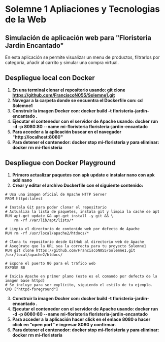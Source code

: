 # Solemne 1 Apliaciones y Tecnologias de la Web

## Simulación de aplicación web para "Floristeria Jardin Encantado"
En esta aplicación se permite visualizar un menu de productos, filtrarlos por categoria, añadir al carrito y simular una compra virtual.

## Despliegue local con Docker
1. **En una terminal clonar el repositorio usando: git clone https://github.com/FranciscoN055/Solemne1.git**
2. **Navegar a la carpeta donde se encuentra el Dockerfile con: cd Solemne1**
3. **Construir la imagen Docker con: docker build -t floristeria-jardin-encantado .**
4. **Ejecutar el contenedor con el servidor de Apache usando: docker run -d -p 8080:80 --name mi-floristeria floristeria-jardin-encantado**
5.  **Para acceder a la aplicación buscar en el navegador "http://localhost:8080"**
6.  **Para detener el contenedor: docker stop mi-floristeria y para eliminar: docker rm mi-floristeria**

## Despliegue con Docker Playground
1. **Primero actualizar paquetes con apk update e instalar nano con apk add nano**
2. **Crear y editar el archivo Dockerfile con el siguiente contenido:**

```
# Usa una imagen oficial de Apache HTTP Server
FROM httpd:latest

# Instala Git para poder clonar el repositorio
# Actualiza la lista de paquetes, instala git y limpia la caché de apt
RUN apt-get update && apt-get install -y git && \
    rm -rf /var/lib/apt/lists/*

# Limpia el directorio de contenido web por defecto de Apache
RUN rm -rf /usr/local/apache2/htdocs/*

# Clona tu repositorio desde GitHub al directorio web de Apache
# Asegúrate que la URL sea la correcta para tu proyecto Solemne1
RUN git clone https://github.com/FranciscoN055/Solemne1.git /usr/local/apache2/htdocs/

# Expone el puerto 80 para el tráfico web
EXPOSE 80

# Inicia Apache en primer plano (este es el comando por defecto de la imagen base httpd)
# Se incluye para ser explícito, siguiendo el estilo de tu ejemplo.
CMD ["httpd-foreground"]
```

3. **Construir la imagen Docker con: docker build -t floristeria-jardin-encantado .**
4. **Ejecutar el contenedor con el servidor de Apache usando: docker run -d -p 8080:80 --name mi-floristeria floristeria-jardin-encantado**
5.  **Para acceder a la aplicación hacer click en el enlace 8080 o hacer click en "open port" e ingresar 8080 y confirmar.**
6.  **Para detener el contenedor: docker stop mi-floristeria y para eliminar: docker rm mi-floristeria**

